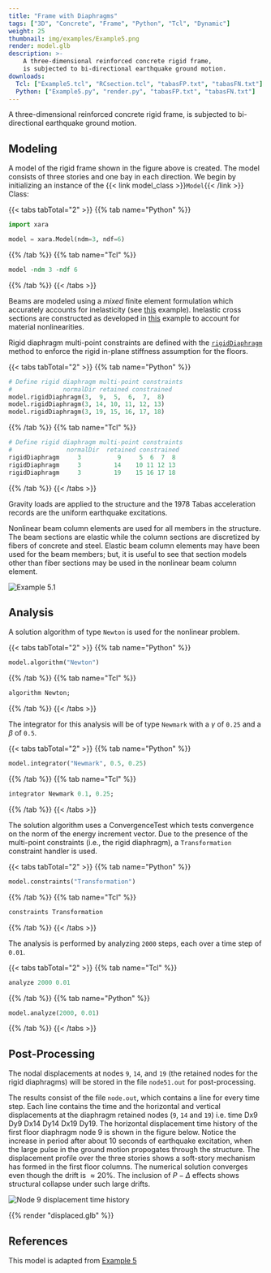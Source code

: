 ```yaml
---
title: "Frame with Diaphragms"
tags: ["3D", "Concrete", "Frame", "Python", "Tcl", "Dynamic"]
weight: 25
thumbnail: img/examples/Example5.png
render: model.glb
description: >-
    A three-dimensional reinforced concrete rigid frame,
    is subjected to bi-directional earthquake ground motion.
downloads:
  Tcl: ["Example5.tcl", "RCsection.tcl", "tabasFP.txt", "tabasFN.txt"]
  Python: ["Example5.py", "render.py", "tabasFP.txt", "tabasFN.txt"]
---
```



A three-dimensional reinforced concrete rigid frame,
is subjected to bi-directional earthquake ground motion.

## Modeling

A model of the rigid frame shown in the figure above is created. 
The model consists of three stories and one bay in each direction. 
We begin by initializing an instance of the {{< link model_class >}}`Model`{{< /link >}} Class:

{{< tabs tabTotal="2" >}}
{{% tab name="Python" %}}
```python
import xara

model = xara.Model(ndm=3, ndf=6)
```
{{% /tab %}}
{{% tab name="Tcl" %}}
```tcl
model -ndm 3 -ndf 6
```
{{% /tab %}}
{{< /tabs >}}

Beams are modeled using a *mixed* finite element formulation which accurately accounts for inelasticity (see [this](../example3/) example). 
Inelastic cross sections are constructed as developed in [this](../example2) example
to account for material nonlinearities. 

Rigid diaphragm multi-point constraints
are defined with the [`rigidDiaphragm`](https://xara.so/user/manual/model/mp_constraint/rigidDiaphragm.html) method to enforce the rigid in-plane stiffness assumption for the
floors. 

{{< tabs tabTotal="2" >}}
{{% tab name="Python" %}}
```python
# Define rigid diaphragm multi-point constraints
#              normalDir retained constrained
model.rigidDiaphragm(3,  9,  5,  6,  7,  8)
model.rigidDiaphragm(3, 14, 10, 11, 12, 13)
model.rigidDiaphragm(3, 19, 15, 16, 17, 18)
```
{{% /tab %}}
{{% tab name="Tcl" %}}
```tcl
# Define rigid diaphragm multi-point constraints
#               normalDir  retained constrained
rigidDiaphragm     3          9     5  6  7  8
rigidDiaphragm     3         14    10 11 12 13
rigidDiaphragm     3         19    15 16 17 18
```
{{% /tab %}}
{{< /tabs >}}

Gravity loads are applied to the structure and the 1978 Tabas
acceleration records are the uniform earthquake excitations.

Nonlinear beam column elements are used for all members in the
structure. The beam sections are elastic while the column sections are
discretized by fibers of concrete and steel. Elastic beam column
elements may have been used for the beam members; but, it is useful to
see that section models other than fiber sections may be used in the
nonlinear beam column element.

![Example 5.1](img/Example4.svg)


## Analysis

A solution algorithm of type `Newton` is used for the nonlinear problem.

{{< tabs tabTotal="2" >}}
{{% tab name="Python" %}}
```python
model.algorithm("Newton")
```
{{% /tab %}}
{{% tab name="Tcl" %}}
```tcl
algorithm Newton;
```
{{% /tab %}}
{{< /tabs >}}


The integrator for this
analysis will be of type `Newmark` with a $\gamma$ of `0.25` and a $\beta$
of `0.5`. 

{{< tabs tabTotal="2" >}}
{{% tab name="Python" %}}
```python
model.integrator("Newmark", 0.5, 0.25)
```
{{% /tab %}}
{{% tab name="Tcl" %}}
```tcl
integrator Newmark 0.1, 0.25;
```
{{% /tab %}}
{{< /tabs >}}

The solution algorithm uses a ConvergenceTest which tests convergence on
the norm of the energy increment vector. 
Due to the presence of the multi-point constraints (i.e., the rigid diaphragm), a `Transformation` constraint handler is used. 

{{< tabs tabTotal="2" >}}
{{% tab name="Python" %}}
```python
model.constraints("Transformation")
```
{{% /tab %}}
{{% tab name="Tcl" %}}
```tcl
constraints Transformation
```
{{% /tab %}}
{{< /tabs >}}

<!--
The equations are formed
using a sparse storage scheme which will perform pivoting during the
equation solving, so the System is SparseGeneral. As SparseGeneral will
perform it's own internal numbering of the equations, a Plain numberer
is used which simply assigns equation numbers to the degrees-of-freedom.
-->


The analysis is performed by analyzing `2000` steps, each over a time step of `0.01`.

{{< tabs tabTotal="2" >}}
{{% tab name="Tcl" %}}
```tcl
analyze 2000 0.01
```
{{% /tab %}}
{{% tab name="Python" %}}
```python
model.analyze(2000, 0.01)
```
{{% /tab %}}
{{< /tabs >}}

## Post-Processing

The nodal displacements at nodes `9`, `14`, and `19` (the retained nodes for
the rigid diaphragms) will be stored in the file `node51.out` for
post-processing.


The results consist of the file `node.out`, which contains a line for
every time step. Each line contains the time and the horizontal and
vertical displacements at the diaphragm retained nodes (`9`, `14` and `19`)
i.e. time Dx9 Dy9 Dx14 Dy14 Dx19 Dy19. The horizontal displacement time
history of the first floor diaphragm node 9 is shown in the
figure below. Notice the increase in period after about 10
seconds of earthquake excitation, when the large pulse in the ground
motion propogates through the structure. The displacement profile over
the three stories shows a soft-story mechanism has formed in the first
floor columns. The numerical solution converges even though the drift is
$\approx 20 \%$. The inclusion of $P-\Delta$ effects shows structural
collapse under such large drifts.

![Node 9 displacement time history](RigidFrameDisp.svg)


{{% render "displaced.glb" %}}


## References

This model is adapted from <a rel="nofollow" href="https://opensees.berkeley.edu/OpenSees/manuals/ExamplesManual/HTML/871.htm">Example 5</a>

